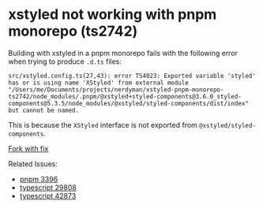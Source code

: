 # xstyled not working with pnpm monorepo (ts2742)

Building with xstyled in a pnpm monorepo fails with the following error when trying to produce `.d.ts` files:

```
src/xstyled.config.ts(27,43): error TS4023: Exported variable 'styled' has or is using name 'XStyled' from external module "/Users/me/Documents/projects/nerdyman/xstyled-pnpm-monorepo-ts2742/node_modules/.pnpm/@xstyled+styled-components@3.6.0_styled-components@5.3.5/node_modules/@xstyled/styled-components/dist/index" but cannot be named.
```

This is because the `XStyled` interface is not exported from `@xstyled/styled-components`.

[Fork with fix](https://github.com/nerdyman/xstyled)

Related Issues:

- [pnpm 3396](https://github.com/pnpm/pnpm/issues/3396)
- [typescript 29808](https://github.com/microsoft/TypeScript/issues/29808)
- [typescript 42873](https://github.com/microsoft/TypeScript/issues/42873)
